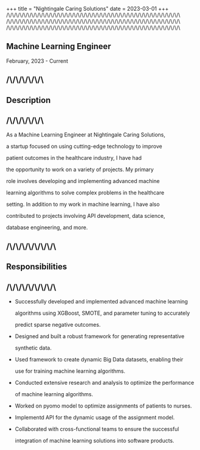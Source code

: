 +++
title = "Nightingale Caring Solutions"
date = 2023-03-01
+++
/\\/\\/\\/\\/\\/\\/\\/\\/\\/\\/\\/\\/\\/\\/\\/\\/\\/\\/\\/\\/\\/\\/\\/\\/\\/\\/\\/\\/\\/\\/\\/\\/\\/\\/\\/\\/\\/\\/\\/\\/\\/\\/\\/\\/\\
/\\/\\/\\/\\/\\/\\/\\/\\/\\/\\/\\/\\/\\/\\/\\/\\/\\/\\/\\/\\/\\/\\/\\/\\/\\/\\/\\/\\/\\/\\/\\/\\/\\/\\/\\/\\/\\/\\/\\/\\/\\/\\/\\/\\/\\
/\\/\\/\\/\\/\\/\\/\\/\\/\\/\\/\\/\\/\\/\\/\\/\\/\\/\\/\\/\\/\\/\\/\\/\\/\\/\\/\\/\\/\\/\\/\\/\\/\\/\\/\\/\\/\\/\\/\\/\\/\\/\\/\\/\\/\\
## Machine Learning Engineer
February, 2023 - Current

/\\/\\/\\/\\/\\/\\
---
## Description
/\\/\\/\\/\\/\\/\\
---

As a Machine Learning Engineer at Nightingale Caring Solutions, 

a startup focused on using cutting-edge technology to improve 

patient outcomes in the healthcare industry, I have had 

the opportunity to work on a variety of projects. My primary 

role involves developing and implementing advanced machine 

learning algorithms to solve complex problems in the healthcare

setting. In addition to my work in machine learning, I have also 

contributed to projects involving API development, data science, 

database engineering, and more.


/\\/\\/\\/\\/\\/\\/\\/\\
---
## Responsibilities
/\\/\\/\\/\\/\\/\\/\\/\\
---

- Successfully developed and implemented advanced machine learning

    algorithms using XGBoost, SMOTE, and parameter tuning to accurately 

    predict sparse negative outcomes.


- Designed and built a robust framework for generating representative 

    synthetic data. 


- Used framework to create dynamic Big Data datasets, enabling their 

    use for training machine learning algorithms.


- Conducted extensive research and analysis to optimize the performance

    of machine learning algorithms.



- Worked on pyomo model to optimize assignments of patients to nurses.


- Implementd API for the dynamic usage of the assignment model.


- Collaborated with cross-functional teams to ensure the successful 

    integration of machine learning solutions into software products.